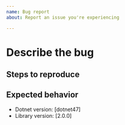 ```yaml
---
name: Bug report
about: Report an issue you're experiencing

---
```


# Describe the bug

<!-- A description of what the bug is. -->

## Steps to reproduce

<!-- Enumerate the steps to reproduce the error, if necessary. -->

## Expected behavior

<!-- What you expected to happen? -->

- Dotnet version: [dotnet47]
- Library version: [2.0.0]
